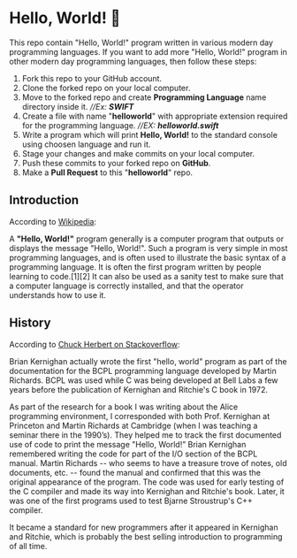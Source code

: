 # Hello, World! :wave:

This repo contain "Hello, World!" program written in various modern day programming languages.
If you want to add more "Hello, World!" program in other modern day programming languages, then follow these steps:

1. Fork this repo to your GitHub account.
2. Clone the forked repo on your local computer.
3. Move to the forked repo and create **Programming Language** name directory inside it. *//Ex: **SWIFT***
4. Create a file with name "**helloworld**" with appropriate extension required for the programming language. *//EX: **helloworld.swift***
5. Write a program which will print **Hello, World!** to the standard console using choosen language and run it.
6. Stage your changes and make commits on your local computer.
7. Push these commits to your forked repo on **GitHub**.
8. Make a **Pull Request** to this "**helloworld**" repo.

## Introduction

According to [Wikipedia](https://en.wikipedia.org/wiki/%22Hello,_World!%22_program):

A **"Hello, World!"** program generally is a computer program that outputs or displays the message "Hello, World!". Such a program is very simple in most programming languages, and is often used to illustrate the basic syntax of a programming language. It is often the first program written by people learning to code.[1][2] It can also be used as a sanity test to make sure that a computer language is correctly installed, and that the operator understands how to use it. 

## History

According to [Chuck Herbert on Stackoverflow](https://stackoverflow.com/a/12785204):

Brian Kernighan actually wrote the first "hello, world" program as part of the documentation for the BCPL programming language developed by Martin Richards. BCPL was used while C was being developed at Bell Labs a few years before the publication of Kernighan and Ritchie's C book in 1972.

As part of the research for a book I was writing about the Alice programming environment, I corresponded with both Prof. Kernighan at Princeton and Martin Richards at Cambridge (when I was teaching a seminar there in the 1990’s). They helped me to track the first documented use of code to print the message "Hello, World!” Brian Kernighan remembered writing the code for part of the I/O section of the BCPL manual. Martin Richards -- who seems to have a treasure trove of notes, old documents, etc. -- found the manual and confirmed that this was the original appearance of the program. The code was used for early testing of the C compiler and made its way into Kernighan and Ritchie's book. Later, it was one of the first programs used to test Bjarne Stroustrup's C++ compiler.

It became a standard for new programmers after it appeared in Kernighan and Ritchie, which is probably the best selling introduction to programming of all time. 

